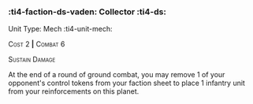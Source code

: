 ### :ti4-faction-ds-vaden: **Collector** :ti4-ds:

Unit Type: Mech :ti4-unit-mech:

<span style="font-variant:small-caps;">Cost 2</span> __|__ <span style="font-variant:small-caps;">Combat 6</span>

<span style="font-variant:small-caps;">Sustain Damage</span>

At the end of a round of ground combat, you may remove 1 of your opponent's control tokens from your faction sheet to place 1 infantry unit from your reinforcements on this planet.